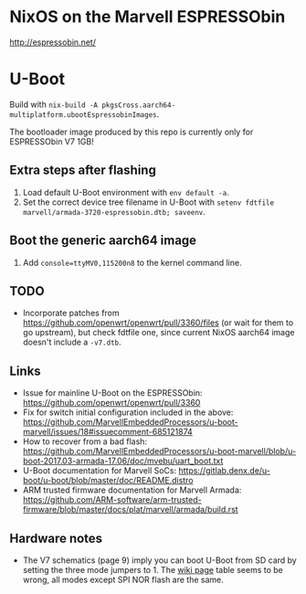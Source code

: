 # NixOS on the Marvell ESPRESSObin
http://espressobin.net/

# U-Boot
Build with `nix-build -A pkgsCross.aarch64-multiplatform.ubootEspressobinImages`.

The bootloader image produced by this repo is currently only for ESPRESSObin V7 1GB!

## Extra steps after flashing
1. Load default U-Boot environment with `env default -a`.
1. Set the correct device tree filename in U-Boot with `setenv fdtfile marvell/armada-3720-espressobin.dtb; saveenv`.

## Boot the generic aarch64 image
1. Add `console=ttyMV0,115200n8` to the kernel command line.

## TODO
- Incorporate patches from https://github.com/openwrt/openwrt/pull/3360/files (or wait for them to go upstream), but check fdtfile one, since current NixOS aarch64 image doesn't include a `-v7.dtb`.

## Links
- Issue for mainline U-Boot on the ESPRESSObin: https://github.com/openwrt/openwrt/pull/3360
- Fix for switch initial configuration included in the above: https://github.com/MarvellEmbeddedProcessors/u-boot-marvell/issues/18#issuecomment-685121874
- How to recover from a bad flash: https://github.com/MarvellEmbeddedProcessors/u-boot-marvell/blob/u-boot-2017.03-armada-17.06/doc/mvebu/uart_boot.txt
- U-Boot documentation for Marvell SoCs: https://gitlab.denx.de/u-boot/u-boot/blob/master/doc/README.distro
- ARM trusted firmware documentation for Marvell Armada: https://github.com/ARM-software/arm-trusted-firmware/blob/master/docs/plat/marvell/armada/build.rst

## Hardware notes
- The V7 schematics (page 9) imply you can boot U-Boot from SD card by setting the three mode jumpers to 1. The [wiki page](http://wiki.espressobin.net/tiki-index.php?page=Ports+and+Interfaces) table seems to be wrong, all modes except SPI NOR flash are the same.
